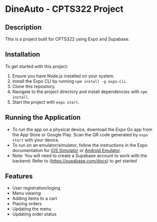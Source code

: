# DineAuto - CPTS322 Project

## Description

This is a project built for CPTS322 using Expo and Supabase.

## Installation

To get started with this project:

1. Ensure you have Node.js installed on your system.
2. Install the Expo CLI by running `npm install -g expo-cli`.
3. Clone this repository.
4. Navigate to the project directory and install dependencies with `npm install`.
5. Start the project with `expo start`.

## Running the Application

- To run the app on a physical device, download the Expo Go app from the App Store or Google Play. Scan the QR code generated by `expo start` with your device.
- To run on an emulator/simulator, follow the instructions in the Expo documentation for [iOS Simulator](https://docs.expo.dev/workflow/ios-simulator/) or [Android Emulator](https://docs.expo.dev/workflow/android-studio-emulator/).
- Note: You will need to create a Supabase account to work with the backend. Refer to (https://supabase.com/docs) to get started

## Features

- User registration/loging
- Menu viewing
- Adding items to a cart
- Placing orders
- Updating the menu
- Updating order status
